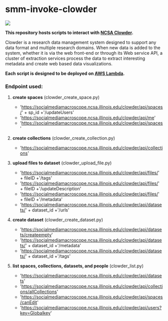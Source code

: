 # smm-invoke-clowder
![](https://clowder.ncsa.illinois.edu/img/logo.png)

**This repository hosts scripts to interact with <a href="https://clowder.ncsa.illinois.edu/" target="_blank">NCSA Clowder</a>.**  

Clowder is a research data management system designed to support any data format and multiple research domains. 
When new data is added to the system, whether it is via the web front-end or through its Web service API, 
a cluster of extraction services process the data to extract interesting metadata and create web based data 
visualizations.

**Each script is designed to be deployed on <a href="https://aws.amazon.com/lambda" target="_blank">AWS Lambda</a>.**

### Endpoint used:
1. **create spaces** (clowder_create_space.py)
    * 'https://socialmediamacroscope.ncsa.illinois.edu/clowder/api/spaces/' + sp_id +'/updateUsers'
    * 'https://socialmediamacroscope.ncsa.illinois.edu/clowder/api/me'
    * 'https://socialmediamacroscope.ncsa.illinois.edu/clowder/api/spaces'
    
2. **create collections** (clowder_create_collection.py)
    * 'https://socialmediamacroscope.ncsa.illinois.edu/clowder/api/collections'

3. **upload files to dataset** (clowder_upload_file.py)
    * 'https://socialmediamacroscope.ncsa.illinois.edu/clowder/api/files/' + fileID +'/tags'
    * 'https://socialmediamacroscope.ncsa.illinois.edu/clowder/api/files/' + fileID +'/updateDescription'
    * 'https://socialmediamacroscope.ncsa.illinois.edu/clowder/api/files/' + fileID +'/metadata'
    * 'https://socialmediamacroscope.ncsa.illinois.edu/clowder/api/datasets/' + dataset_id +'/urls'

4. **create dataset** (clowder_create_dataset.py)
    * 'https://socialmediamacroscope.ncsa.illinois.edu/clowder/api/datasets/createempty'
    * 'https://socialmediamacroscope.ncsa.illinois.edu/clowder/api/datasets/' + dataset_id +'/metadata'
    * 'https://socialmediamacroscope.ncsa.illinois.edu/clowder/api/datasets/' + dataset_id +'/tags'
    
5. **list spaces, collections, datasets, and people** (clowder_list.py)
    * 'https://socialmediamacroscope.ncsa.illinois.edu/clowder/api/datasets'
    * 'https://socialmediamacroscope.ncsa.illinois.edu/clowder/api/collections/allCollections'
    * 'https://socialmediamacroscope.ncsa.illinois.edu/clowder/api/spaces/canEdit'
    * 'https://socialmediamacroscope.ncsa.illinois.edu/clowder/api/users?key=Globalkey'

